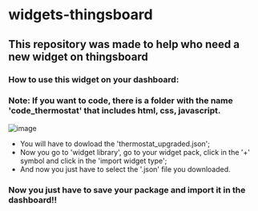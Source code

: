 # widgets-thingsboard
 
## This repository was made to help who need a new widget on thingsboard

### How to use this widget on your dashboard:

### __Note: If you want to code, there is a folder with the name 'code_thermostat' that includes html, css, javascript.__

![image](https://github.com/nicolas-davila/widgets-thingsboard/assets/123404361/2551257a-42c5-498b-b5e3-7e9bb08f5880)

- You will have to dowload the 'thermostat_upgraded.json';
- Now you go to 'widget library', go to your widget pack, click in the '+' symbol and click in the 'import widget type';
- And now you just have to select the '.json' file you downloaded.

### Now you just have to save your package and import it in the dashboard!!
